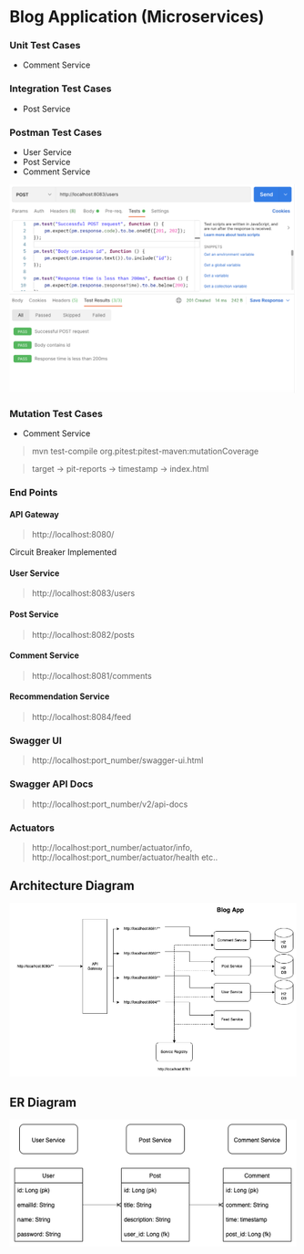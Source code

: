 # Blog Application (Microservices)

### Unit Test Cases

* Comment Service

### Integration Test Cases

* Post Service

### Postman Test Cases

* User Service
* Post Service
* Comment Service

![postman-testing](postman-testing.png)

### Mutation Test Cases

* Comment Service
> mvn test-compile org.pitest:pitest-maven:mutationCoverage

> target -> pit-reports -> timestamp -> index.html

### End Points

#### API Gateway
> http://localhost:8080/

Circuit Breaker Implemented

#### User Service
> http://localhost:8083/users

#### Post Service
> http://localhost:8082/posts

#### Comment Service
> http://localhost:8081/comments

#### Recommendation Service
> http://localhost:8084/feed

### Swagger UI

> http://localhost:port_number/swagger-ui.html

### Swagger API Docs

> http://localhost:port_number/v2/api-docs

### Actuators

> http://localhost:port_number/actuator/info, http://localhost:port_number/actuator/health etc..

## Architecture Diagram

![architecture](architecture.png)

## ER Diagram

![er-diagram](er-diagram.png)
